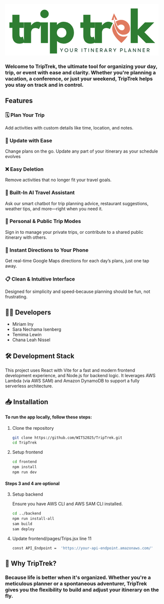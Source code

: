 ![alt text](frontend/src/assets/TripTrekLogo.png) 

### Welcome to **TripTrek**, the ultimate tool for organizing your day, trip, or event with ease and clarity. Whether you're planning a vacation, a conference, or just your weekend, **TripTrek** helps you stay on track and in control.


## **Features**

### 🗓️ **Plan Your Trip**
Add activities with custom details like time, location, and notes.

### 🔄 **Update with Ease**
Change plans on the go. Update any part of your itinerary as your schedule evolves

### ❌ **Easy Deletion**
Remove activities that no longer fit your travel goals.

### 🤖 Built-In AI Travel Assistant
Ask our smart chatbot for trip planning advice, restaurant suggestions, weather tips, and more—right when you need it.

### 🔐 Personal & Public Trip Modes
Sign in to manage your private trips, or contribute to a shared public itinerary with others.

### 📍 Instant Directions to Your Phone
Get real-time Google Maps directions for each day’s plans, just one tap away.

### 📋 **Clean & Intuitive Interface**
Designed for simplicity and speed-because planning should be fun, not frustrating.

## 👩‍💻 **Developers**
- Miriam Iny
- Sara Nechama Isenberg
- Temima Lewin
- Chana Leah Nissel

## 🛠️ **Development Stack**
This project uses React with Vite for a fast and modern frontend development experience, and Node.js for backend logic. It leverages AWS Lambda (via AWS SAM) and Amazon DynamoDB to support a fully serverless architecture.

## 📥 **Installation**

#### To run the app locally, follow these steps:

1. Clone the repository
   ```bash
   git clone https://github.com/WITS2025/TripTrek.git
   cd TripTrek

2. Setup frontend
   ```bash
   cd frontend
   npm install
   npm run dev

#### Steps 3 and 4 are optional

3. Setup backend
   
   Ensure you have AWS CLI and AWS SAM CLI installed.
   ```bash
   cd ../backend
   npm run install-all
   sam build
   sam deploy

4. Update frontend/pages/Trips.jsx line 11
   ```bash
   const API_Endpoint =  'https://your-api-endpoint.amazonaws.com/'

## 📌 **Why TripTrek?**
### Because life is better when it's organized. Whether you're a meticulous planner or a spontaneous adventurer, **TripTrek** gives you the flexibility to build and adjust your itinerary on the fly.
